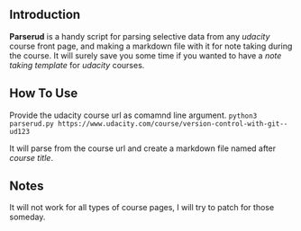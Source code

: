 ## Introduction
 **Parserud** is a handy script for parsing selective data from any _udacity_ course front page, and making a markdown file with it for note taking during the course. It will surely save you some time if you wanted to have a _note taking template_ for _udacity_ courses.

## How To Use
 Provide the udacity course url as comamnd line argument.
 `python3 parserud.py https://www.udacity.com/course/version-control-with-git--ud123`

 It will parse from the course url and create a markdown file named after _course title_.

## Notes
 It will not work for all types of course pages, I will try to patch for those someday.
